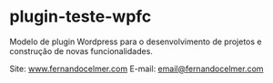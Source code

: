 # plugin-teste-wpfc

Modelo de plugin Wordpress para o desenvolvimento de projetos e construção de novas funcionalidades.

Site: www.fernandocelmer.com
E-mail: email@fernandocelmer.com
